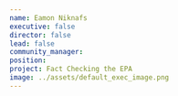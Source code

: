 ```yaml
---
name: Eamon Niknafs
executive: false
director: false
lead: false
community_manager: 
position:  
project: Fact Checking the EPA
image: ../assets/default_exec_image.png
---
```

